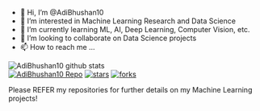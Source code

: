 - 👋 Hi, I’m @AdiBhushan10
- 👀 I’m interested in Machine Learning Research and Data Science
- 🌱 I’m currently learning ML, AI, Deep Learning, Computer Vision, etc.
- 💞️ I’m looking to collaborate on Data Science projects
- 📫 How to reach me ...

<!---
AdiBhushan10/AdiBhushan10 is a ✨ special ✨ repository because its `README.md` (this file) appears on your GitHub profile.
You can click the Preview link to take a look at your changes.
--->

![AdiBhushan10 github stats](https://github-readme-stats.vercel.app/api?username=AdiBhushan10&show_icons=true&theme=buefy&count_private=true)  
[![AdiBhushan10 Repo](https://img.shields.io/static/v1?label=AdiBhushan10&message=machinelearning&color=purple&logo=github)](https://github.com/AdiBhushan10?tab=repositories)
[![stars](https://img.shields.io/github/stars/AdiBhushan10?style=social)](https://github.com/AdiBhushan10/stars)
[![forks](https://img.shields.io/github/forks/AdiBhushan10?style=social)](https://github.com/AdiBhushan10/fork)

Please REFER my repositories for further details on my Machine Learning projects!
